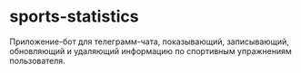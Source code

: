 # sports-statistics
Приложение-бот для телеграмм-чата, показывающий, записывающий, обновляющий и удаляющий информацию по спортивным упражнениям пользователя.
